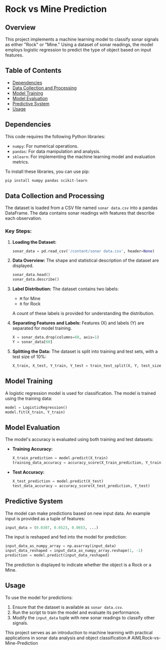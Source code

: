 # Rock vs Mine Prediction

## Overview

This project implements a machine learning model to classify sonar signals as either "Rock" or "Mine." Using a dataset of sonar readings, the model employs logistic regression to predict the type of object based on input features.

## Table of Contents

- [Dependencies](#dependencies)
- [Data Collection and Processing](#data-collection-and-processing)
- [Model Training](#model-training)
- [Model Evaluation](#model-evaluation)
- [Predictive System](#predictive-system)
- [Usage](#usage)

## Dependencies

This code requires the following Python libraries:

- `numpy`: For numerical operations.
- `pandas`: For data manipulation and analysis.
- `sklearn`: For implementing the machine learning model and evaluation metrics.

To install these libraries, you can use pip:

```bash
pip install numpy pandas scikit-learn
```

## Data Collection and Processing

The dataset is loaded from a CSV file named `sonar data.csv` into a pandas DataFrame. The data contains sonar readings with features that describe each observation.

### Key Steps:

1. **Loading the Dataset:**
   ```python
   sonar_data = pd.read_csv('/content/sonar data.csv', header=None)
   ```

2. **Data Overview:**
   The shape and statistical description of the dataset are displayed.
   ```python
   sonar_data.head()
   sonar_data.describe()
   ```

3. **Label Distribution:**
   The dataset contains two labels:
   - `M` for Mine
   - `R` for Rock

   A count of these labels is provided for understanding the distribution.

4. **Separating Features and Labels:**
   Features (X) and labels (Y) are separated for model training.
   ```python
   X = sonar_data.drop(columns=60, axis=1)
   Y = sonar_data[60]
   ```

5. **Splitting the Data:**
   The dataset is split into training and test sets, with a test size of 10%:
   ```python
   X_train, X_test, Y_train, Y_test = train_test_split(X, Y, test_size=0.1, stratify=Y, random_state=1)
   ```

## Model Training

A logistic regression model is used for classification. The model is trained using the training data:

```python
model = LogisticRegression()
model.fit(X_train, Y_train)
```

## Model Evaluation

The model's accuracy is evaluated using both training and test datasets:

- **Training Accuracy:**
  ```python
  X_train_prediction = model.predict(X_train)
  training_data_accuracy = accuracy_score(X_train_prediction, Y_train)
  ```

- **Test Accuracy:**
  ```python
  X_test_prediction = model.predict(X_test)
  test_data_accuracy = accuracy_score(X_test_prediction, Y_test)
  ```

## Predictive System

The model can make predictions based on new input data. An example input is provided as a tuple of features:

```python
input_data = (0.0307, 0.0523, 0.0653, ...)
```

The input is reshaped and fed into the model for prediction:

```python
input_data_as_numpy_array = np.asarray(input_data)
input_data_reshaped = input_data_as_numpy_array.reshape(1, -1)
prediction = model.predict(input_data_reshaped)
```

The prediction is displayed to indicate whether the object is a Rock or a Mine.

## Usage

To use the model for predictions:

1. Ensure that the dataset is available as `sonar data.csv`.
2. Run the script to train the model and evaluate its performance.
3. Modify the `input_data` tuple with new sonar readings to classify other signals.

This project serves as an introduction to machine learning with practical applications in sonar data analysis and object classification.#   A I _ M L _ R o c k - v s - M i n e - P r e d i c t i o n 
 
 
